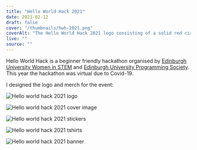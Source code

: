 ```yaml
---
title: "Hello World Hack 2021"
date: 2021-02-12
draft: false
cover: "/thumbnails/hwh-2021.png"
coverAlt: "The Hello World Hack 2021 logo consisting of a solid red circle containing two horizontal line cutouts curved down the way with a yellow diamond vertically wrapping it with the right point in front. The circle also has two yellow arrows on the left and right pointing away from it. Below the logo, it says Hello World in red text and Hack in yellow text. The background is dark blue."
live: ""
source: ""
---
```


Hello World Hack is a beginner friendly hackathon organised by [Edinburgh University Women in STEM](https://www.euwistem.com/) and [Edinburgh University Programming Society](https://ediprogsoc.co.uk/). This year the hackathon was virtual due to Covid-19.

I designed the logo and merch for the event:

![Hello world hack 2021 logo](/hello-world-hack/logo-2021.png)

![Hello world hack 2021 cover image](/hello-world-hack/cover-2021.png)

![Hello world hack 2021 stickers](/hello-world-hack/stickers-2021.png)

![Hello world hack 2021 tshirts](/hello-world-hack/tshirts-2021.png)

![Hello world hack 2021 banner](/hello-world-hack/banner-2021.png)

